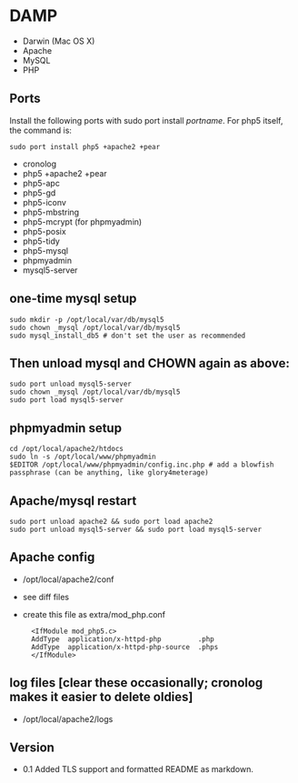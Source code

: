 # DAMP

* Darwin (Mac OS X)
* Apache
* MySQL
* PHP

## Ports

Install the following ports with sudo port install *portname*.
For php5 itself, the command is:

	sudo port install php5 +apache2 +pear

*	cronolog
*	php5 +apache2 +pear
*	php5-apc
*	php5-gd
*	php5-iconv
*	php5-mbstring
*	php5-mcrypt (for phpmyadmin)
*	php5-posix
*	php5-tidy
*	php5-mysql
*	phpmyadmin
*	mysql5-server

## one-time mysql setup

	sudo mkdir -p /opt/local/var/db/mysql5
	sudo chown _mysql /opt/local/var/db/mysql5
	sudo mysql_install_db5 # don't set the user as recommended

## Then unload mysql and CHOWN again as above:

	sudo port unload mysql5-server
	sudo chown _mysql /opt/local/var/db/mysql5
	sudo port load mysql5-server

## phpmyadmin setup

	cd /opt/local/apache2/htdocs
	sudo ln -s /opt/local/www/phpmyadmin
	$EDITOR /opt/local/www/phpmyadmin/config.inc.php # add a blowfish passphrase (can be anything, like glory4meterage)

## Apache/mysql restart

	sudo port unload apache2 && sudo port load apache2
	sudo port unload mysql5-server && sudo port load mysql5-server

## Apache config

* /opt/local/apache2/conf
* see diff files
* create this file as extra/mod_php.conf

		<IfModule mod_php5.c>
		AddType  application/x-httpd-php         .php
		AddType  application/x-httpd-php-source  .phps
		</IfModule>


## log files [clear these occasionally; cronolog makes it easier to delete oldies]

* /opt/local/apache2/logs

## Version
* 0.1 Added TLS support and formatted README as markdown.
